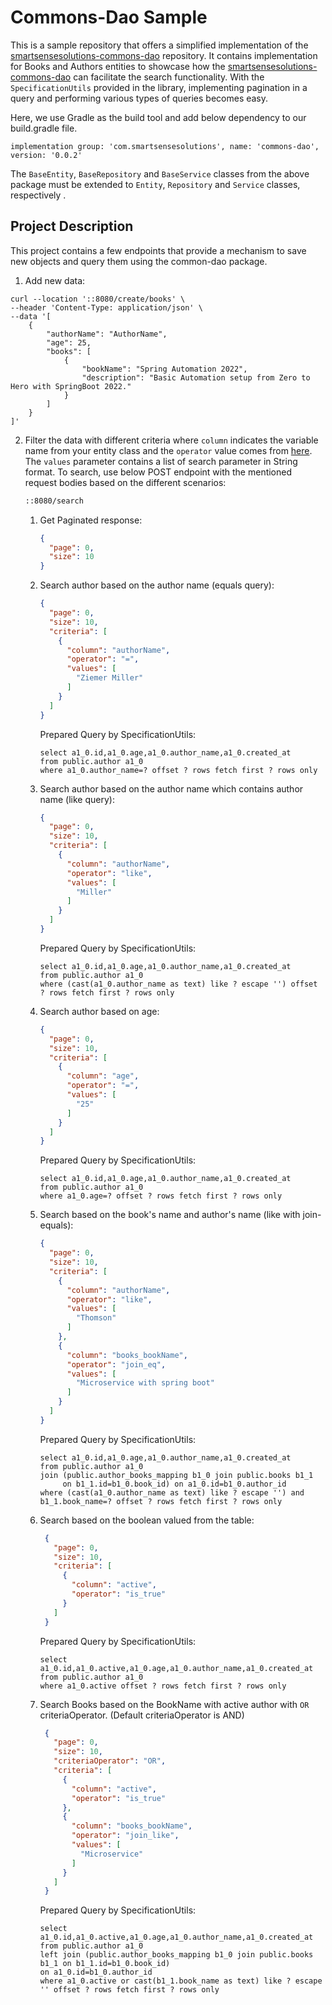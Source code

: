 # Commons-Dao Sample

This is a sample repository that offers a simplified implementation of
the [smartsensesolutions-commons-dao](https://github.com/smartSenseSolutions/smartsense-java-commons) repository.
It contains implementation for Books and Authors entities to showcase how
the [smartsensesolutions-commons-dao](https://github.com/smartSenseSolutions/smartsense-java-commons) can facilitate the
search functionality.
With the `SpecificationUtils` provided in the library, implementing pagination in a query and performing various types of 
queries becomes easy.

Here, we use Gradle as the build tool and add below dependency to our build.gradle file.

```
implementation group: 'com.smartsensesolutions', name: 'commons-dao', version: '0.0.2'
```

The `BaseEntity`, `BaseRepository` and `BaseService` classes from the above package must be extended to `Entity`, 
`Repository` and `Service` classes, respectively .

## Project Description

This project contains a few endpoints that provide a mechanism to save new objects and query them using 
the common-dao package.

1. Add new data:

```
curl --location '::8080/create/books' \
--header 'Content-Type: application/json' \
--data '[
    {
        "authorName": "AuthorName",
        "age": 25,
        "books": [
            {
                "bookName": "Spring Automation 2022",
                "description": "Basic Automation setup from Zero to Hero with SpringBoot 2022."
            }
        ]
    }
]'
```

2. Filter the data with different criteria where `column` indicates the variable name from your entity class and the `operator`
   value comes from 
    [here](https://github.com/smartSenseSolutions/smartsense-java-commons/blob/master/commons-dao/src/main/java/com/smartsensesolutions/java/commons/operator/Operator.java).
   The `values` parameter contains a list of search parameter in String format.
   To search, use below POST endpoint with the mentioned request bodies based on the different scenarios:
    ```bash
    ::8080/search
    ```

    1. Get Paginated response:
         ```json
         {
           "page": 0,
           "size": 10
         }
         ```

    2. Search author based on the author name (equals query):
         ```json
         {
           "page": 0,
           "size": 10,
           "criteria": [
             {
               "column": "authorName",
               "operator": "=",
               "values": [
                 "Ziemer Miller"
               ]
             }
           ]
         }
         ```
       Prepared Query by SpecificationUtils:
       ```
       select a1_0.id,a1_0.age,a1_0.author_name,a1_0.created_at 
       from public.author a1_0 
       where a1_0.author_name=? offset ? rows fetch first ? rows only
       ```

    3. Search author based on the author name which contains author name (like query):
         ```json
         {
           "page": 0,
           "size": 10,
           "criteria": [
             {
               "column": "authorName",
               "operator": "like",
               "values": [
                 "Miller"
               ]
             }
           ]
         }
         ```
       Prepared Query by SpecificationUtils:
       ```
       select a1_0.id,a1_0.age,a1_0.author_name,a1_0.created_at 
       from public.author a1_0 
       where (cast(a1_0.author_name as text) like ? escape '') offset ? rows fetch first ? rows only
       ```

    4. Search author based on age:
         ```json
         {
           "page": 0,
           "size": 10,
           "criteria": [
             {
               "column": "age",
               "operator": "=",
               "values": [
                 "25"
               ]
             }
           ]
         }
         ``` 
       Prepared Query by SpecificationUtils:
       ```
       select a1_0.id,a1_0.age,a1_0.author_name,a1_0.created_at 
       from public.author a1_0 
       where a1_0.age=? offset ? rows fetch first ? rows only
       ```

    5. Search based on the book's name and author's name (like with join-equals):
        ```json
        {
          "page": 0,
          "size": 10,
          "criteria": [
            {
              "column": "authorName",
              "operator": "like",
              "values": [
                "Thomson"
              ]
            },
            {
              "column": "books_bookName",
              "operator": "join_eq",
              "values": [
                "Microservice with spring boot"
              ]
            }
          ]
        }
        ```
       Prepared Query by SpecificationUtils:
       ```
       select a1_0.id,a1_0.age,a1_0.author_name,a1_0.created_at 
       from public.author a1_0 
       join (public.author_books_mapping b1_0 join public.books b1_1 
            on b1_1.id=b1_0.book_id) on a1_0.id=b1_0.author_id 
       where (cast(a1_0.author_name as text) like ? escape '') and b1_1.book_name=? offset ? rows fetch first ? rows only
       ```

    6. Search based on the boolean valued from the table:
       ```json
        {
          "page": 0,
          "size": 10,
          "criteria": [
            {
              "column": "active",
              "operator": "is_true"
            }
          ]
        }
        ```
       Prepared Query by SpecificationUtils:
       ```
       select a1_0.id,a1_0.active,a1_0.age,a1_0.author_name,a1_0.created_at 
       from public.author a1_0 
       where a1_0.active offset ? rows fetch first ? rows only
       ```
    7. Search Books based on the BookName with active author with `OR` criteriaOperator. (Default criteriaOperator is
       AND)
       ```json
        {
          "page": 0,
          "size": 10,
          "criteriaOperator": "OR",
          "criteria": [
            {
              "column": "active",
              "operator": "is_true"
            },
            {
              "column": "books_bookName",
              "operator": "join_like",
              "values": [
                "Microservice"
              ]
            }
          ]
        }
        ```
       Prepared Query by SpecificationUtils:
       ```
       select a1_0.id,a1_0.active,a1_0.age,a1_0.author_name,a1_0.created_at 
       from public.author a1_0 
       left join (public.author_books_mapping b1_0 join public.books b1_1 on b1_1.id=b1_0.book_id) 
       on a1_0.id=b1_0.author_id 
       where a1_0.active or cast(b1_1.book_name as text) like ? escape '' offset ? rows fetch first ? rows only
       ```